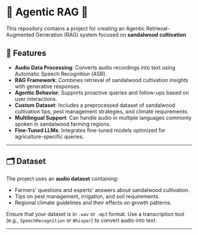 # 🌱 Agentic RAG  🌳

This repository contains a project for creating an Agentic Retrieval-Augmented Generation (RAG) system focused on **sandalwood cultivation**

## 🚀 Features

- **Audio Data Processing**: Converts audio recordings into text using Automatic Speech Recognition (ASR).
- **RAG Framework**: Combines retrieval of sandalwood cultivation insights with generative responses.
- **Agentic Behavior**: Supports proactive queries and follow-ups based on user interactions.
- **Custom Dataset**: Includes a preprocessed dataset of sandalwood cultivation tips, pest management strategies, and climate requirements.
- **Multilingual Support**: Can handle audio in multiple languages commonly spoken in sandalwood farming regions.
- **Fine-Tuned LLMs**: Integrates fine-tuned models optimized for agriculture-specific queries.

---

## 🗂️ Dataset

The project uses an **audio dataset** containing:

- Farmers' questions and experts' answers about sandalwood cultivation.
- Tips on pest management, irrigation, and soil requirements.
- Regional climate guidelines and their effects on growth patterns.

Ensure that your dataset is in `.wav` or `.mp3` format. Use a transcription tool (e.g., `SpeechRecognition` or `Whisper`) to convert audio into text.

---
